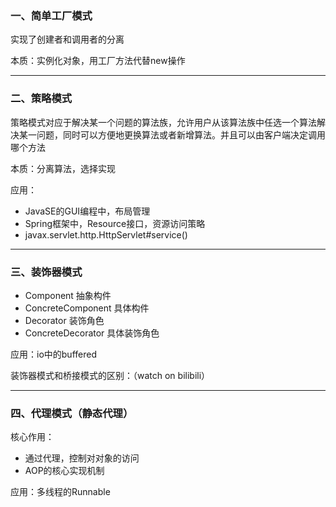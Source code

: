 ### 一、简单工厂模式

实现了创建者和调用者的分离

本质：实例化对象，用工厂方法代替new操作

---

### 二、策略模式  

策略模式对应于解决某一个问题的算法族，允许用户从该算法族中任选一个算法解决某一问题，同时可以方便地更换算法或者新增算法。并且可以由客户端决定调用哪个方法

本质：分离算法，选择实现

应用：
- JavaSE的GUI编程中，布局管理
- Spring框架中，Resource接口，资源访问策略
- javax.servlet.http.HttpServlet#service()

---

### 三、装饰器模式

- Component			抽象构件
- ConcreteComponent	具体构件
- Decorator			装饰角色
- ConcreteDecorator	具体装饰角色

应用：io中的buffered

装饰器模式和桥接模式的区别：（watch on bilibili）

---

### 四、代理模式（静态代理）

核心作用：
- 通过代理，控制对对象的访问
- AOP的核心实现机制

应用：多线程的Runnable